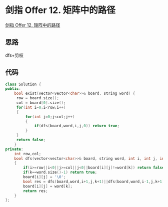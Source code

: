 # 剑指 Offer 12. 矩阵中的路径
[剑指 Offer 12. 矩阵中的路径](https://leetcode-cn.com/problems/ju-zhen-zhong-de-lu-jing-lcof/)
## 思路
dfs+剪枝


## 代码
```cpp
class Solution {
public:
    bool exist(vector<vector<char>>& board, string word) {
     row = board.size();
     col = board[0].size();
     for(int i=0;i<row;i++)   
     {
         for(int j=0;j<col;j++)
         {
             if(dfs(board,word,i,j,0)) return true;
         }
     }
     return false;
    }
private:
    int row,col;
    bool dfs(vector<vector<char>>& board, string word, int i, int j, int k)
    {
        if(i>=row||i<0||j>=col||j<0||board[i][j]!=word[k]) return false;
        if(k==word.size()-1) return true;
        board[i][j] = '\0';
        bool res = dfs(board,word,i+1,j,k+1)||dfs(board,word,i-1,j,k+1)||dfs(board,word,i,j+1,k+1)||dfs(board,word,i,j-1,k+1);
        board[i][j] = word[k];
        return res;
    }
};
```